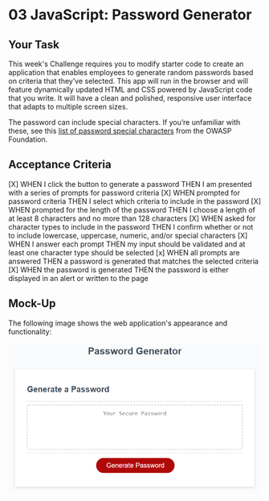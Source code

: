 # 03 JavaScript: Password Generator

## Your Task

This week's Challenge requires you to modify starter code to create an application that enables employees to generate random passwords based on criteria that they’ve selected. This app will run in the browser and will feature dynamically updated HTML and CSS powered by JavaScript code that you write. It will have a clean and polished, responsive user interface that adapts to multiple screen sizes.

The password can include special characters. If you’re unfamiliar with these, see this [list of password special characters](https://www.owasp.org/index.php/Password_special_characters) from the OWASP Foundation.

## Acceptance Criteria

[X] WHEN I click the button to generate a password THEN I am presented with a series of prompts for password criteria
[X] WHEN prompted for password criteria THEN I select which criteria to include in the password
[X] WHEN prompted for the length of the password THEN I choose a length of at least 8 characters and no more than 128 characters
[X] WHEN asked for character types to include in the password THEN I confirm whether or not to include lowercase, uppercase, numeric, and/or special characters
[X] WHEN I answer each prompt THEN my input should be validated and at least one character type should be selected
[x] WHEN all prompts are answered THEN a password is generated that matches the selected criteria
[X] WHEN the password is generated THEN the password is either displayed in an alert or written to the page

## Mock-Up

The following image shows the web application's appearance and functionality:

![The Password Generator application displays a red button to "Generate Password".](./assets/03-javascript-homework-demo.png)

